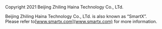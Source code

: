 Copyright 2021 Beijing Zhiling Haina Technology Co., LTd. 
 
Beijing Zhiling Haina Technology Co., LTd. is also known as “SmartX”. Please refer to[www.smartx.com](www.smartx.com) for more information.
